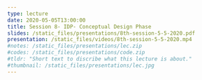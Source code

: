 ```yaml
---
type: lecture
date: 2020-05-05T13:00:00
title: Session 8- IDP- Conceptual Design Phase
slides: /static_files/presentations/8th-session-5-5-2020.pdf
presentation: /static_files/videos/8th-session-5-5-2020.mp4
#notes: /static_files/presentations/lec.zip
#codes: /static_files/presentations/code.zip
#tldr: "Short text to discribe what this lecture is about."
#thumbnail: /static_files/presentations/lec.jpg
---
```

